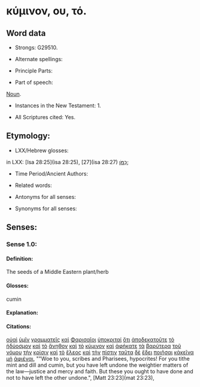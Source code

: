 # κύμινον, ου, τό.

<!-- Status: S2=NeedsReview -->
<!-- Lexica used for edits: BDAG, FFM, LN, A-S -->

## Word data

* Strongs: G29510.


* Alternate spellings:

* Principle Parts: 

* Part of speech: 

[Noun](http://ugg.readthedocs.io/en/latest/noun.html).

* Instances in the New Testament: 1.

* All Scriptures cited: Yes.

## Etymology: 

* LXX/Hebrew glosses: 

in LXX: [Isa 28:25](isa 28:25), [27](isa 28:27) [כַּמֹּן](//en-uhal/H3646);

* Time Period/Ancient Authors: 

* Related words: 

* Antonyms for all senses:

* Synonyms for all senses: 

## Senses:

### Sense 1.0:

#### Definition: 

The seeds of a Middle Eastern plant/herb

#### Glosses:

cumin

#### Explanation:

#### Citations:

[οὐαὶ](../G37590/01.md) [ὑμῖν](../G47710/01.md) [γραμματεῖς](../G11220/01.md) [καὶ](../G25320/01.md) [Φαρισαῖοι](../G53300/01.md) [ὑποκριταί](../G52730/01.md) [ὅτι](../G37540/01.md) [ἀποδεκατοῦτε](../G05860/01.md) [τὸ](../G35880/01.md) [ἡδύοσμον](../G22380/01.md) [καὶ](../G25320/01.md) [τὸ](../G35880/01.md) [ἄνηθον](../G04320/01.md) [καὶ](../G25320/01.md) [τὸ](../G35880/01.md) [κύμινον](../G29510/01.md) [καὶ](../G25320/01.md) [ἀφήκατε](../G08630/01.md) [τὰ](../G35880/01.md) [βαρύτερα](../G09265/01.md) [τοῦ](../G35880/01.md) [νόμου](../G35510/01.md) [τὴν](../G35880/01.md) [κρίσιν](../G29200/01.md) [καὶ](../G25320/01.md) [τὸ](../G35880/01.md) [ἔλεος](../G16560/01.md) [καὶ](../G25320/01.md) [τὴν](../G35880/01.md) [πίστιν](../G41020/01.md) [ταῦτα](../G37780/01.md) [δὲ](../G11610/01.md) [ἔδει](../G11630/01.md) [ποιῆσαι](../G41600/01.md) [κἀκεῖνα](../G25480/01.md) [μὴ](../G33610/01.md) [ἀφιέναι](../G08630/01.md), 
""Woe to you, scribes and Pharisees, hypocrites! For you tithe mint and dill and cumin, but you have left undone the weightier matters of the law—justice and mercy and faith. But these you ought to have done and not to have left the other undone.", 
[Matt 23:23](mat 23:23), 

